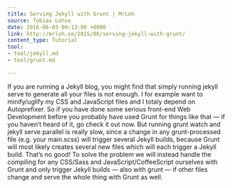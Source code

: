 ```yaml
---
title: Serving Jekyll with Grunt | MrLoh
source: Tobias Lohse
date: 2016-06-03 09:13:00 +0000
link: http://mrloh.se/2015/06/serving-jekyll-with-grunt/
content_type: Tutorial
tool:
- tool/jekyll.md
- tool/grunt.md

---
```

If you are running a Jekyll blog, you might find that simply running jekyll serve to generate all your files is not enough. I for example want to minify/uglify my CSS and JavaScript files and I totaly depend on Autoprefixer. So if you have done some serious front-end Web Development before you probably have used Grunt for things like that — if you haven’t heard of it, go check it out now. But running grunt watch and jekyll serve parallel is really slow, since a change in any grunt-processed file (e.g. your main.scss) will trigger several Jekyll builds, because Grunt will most likely creates several new files which will each trigger a Jekyll build. That’s no good! To solve the problem we will instead handle the compiling for any CSS/Sass and JavaScript/CoffeeScript ourselves with Grunt and only trigger Jekyll builds — also with grunt — if other files change and serve the whole thing with Grunt as well. 





